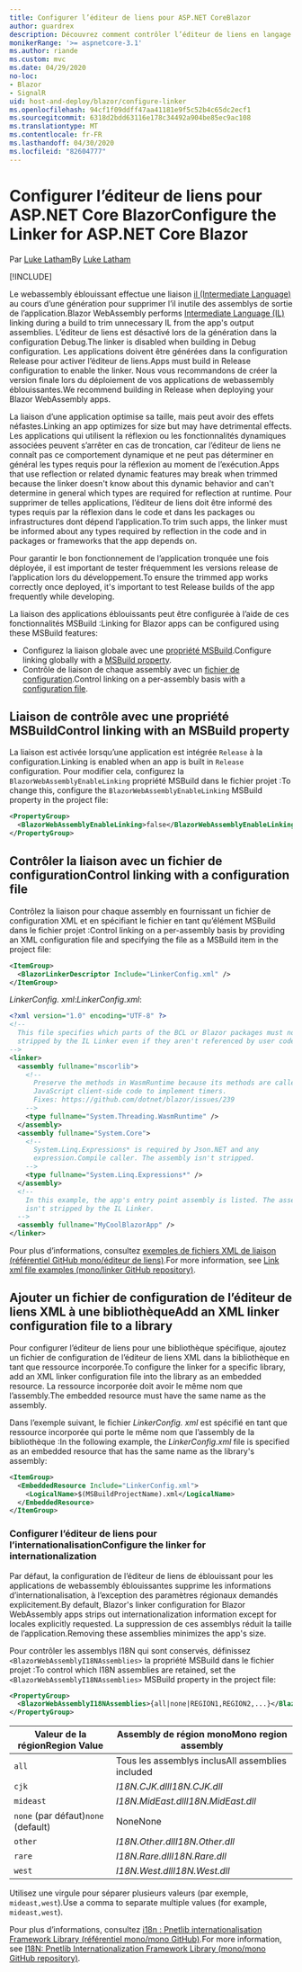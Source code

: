 ```yaml
---
title: Configurer l’éditeur de liens pour ASP.NET CoreBlazor
author: guardrex
description: Découvrez comment contrôler l’éditeur de liens en langage intermédiaire (IL) lors de Blazor la génération d’une application.
monikerRange: '>= aspnetcore-3.1'
ms.author: riande
ms.custom: mvc
ms.date: 04/29/2020
no-loc:
- Blazor
- SignalR
uid: host-and-deploy/blazor/configure-linker
ms.openlocfilehash: 94cf1f09ddff47aa41181e9f5c52b4c65dc2ecf1
ms.sourcegitcommit: 6318d2bdd63116e178c34492a904be85ec9ac108
ms.translationtype: MT
ms.contentlocale: fr-FR
ms.lasthandoff: 04/30/2020
ms.locfileid: "82604777"
---
```

# <a name="configure-the-linker-for-aspnet-core-blazor"></a><span data-ttu-id="b69a6-103">Configurer l’éditeur de liens pour ASP.NET Core Blazor</span><span class="sxs-lookup"><span data-stu-id="b69a6-103">Configure the Linker for ASP.NET Core Blazor</span></span>

<span data-ttu-id="b69a6-104">Par [Luke Latham](https://github.com/guardrex)</span><span class="sxs-lookup"><span data-stu-id="b69a6-104">By [Luke Latham](https://github.com/guardrex)</span></span>

[!INCLUDE[](~/includes/blazorwasm-preview-notice.md)]

<span data-ttu-id="b69a6-105">Le webassembly éblouissant effectue une liaison [il (Intermediate Language)](/dotnet/standard/managed-code#intermediate-language--execution) au cours d’une génération pour supprimer l’il inutile des assemblys de sortie de l’application.</span><span class="sxs-lookup"><span data-stu-id="b69a6-105">Blazor WebAssembly performs [Intermediate Language (IL)](/dotnet/standard/managed-code#intermediate-language--execution) linking during a build to trim unnecessary IL from the app's output assemblies.</span></span> <span data-ttu-id="b69a6-106">L’éditeur de liens est désactivé lors de la génération dans la configuration Debug.</span><span class="sxs-lookup"><span data-stu-id="b69a6-106">The linker is disabled when building in Debug configuration.</span></span> <span data-ttu-id="b69a6-107">Les applications doivent être générées dans la configuration Release pour activer l’éditeur de liens.</span><span class="sxs-lookup"><span data-stu-id="b69a6-107">Apps must build in Release configuration to enable the linker.</span></span> <span data-ttu-id="b69a6-108">Nous vous recommandons de créer la version finale lors du déploiement de vos applications de webassembly éblouissantes.</span><span class="sxs-lookup"><span data-stu-id="b69a6-108">We recommend building in Release when deploying your Blazor WebAssembly apps.</span></span> 

<span data-ttu-id="b69a6-109">La liaison d’une application optimise sa taille, mais peut avoir des effets néfastes.</span><span class="sxs-lookup"><span data-stu-id="b69a6-109">Linking an app optimizes for size but may have detrimental effects.</span></span> <span data-ttu-id="b69a6-110">Les applications qui utilisent la réflexion ou les fonctionnalités dynamiques associées peuvent s’arrêter en cas de troncation, car l’éditeur de liens ne connaît pas ce comportement dynamique et ne peut pas déterminer en général les types requis pour la réflexion au moment de l’exécution.</span><span class="sxs-lookup"><span data-stu-id="b69a6-110">Apps that use reflection or related dynamic features may break when trimmed because the linker doesn't know about this dynamic behavior and can't determine in general which types are required for reflection at runtime.</span></span> <span data-ttu-id="b69a6-111">Pour supprimer de telles applications, l’éditeur de liens doit être informé des types requis par la réflexion dans le code et dans les packages ou infrastructures dont dépend l’application.</span><span class="sxs-lookup"><span data-stu-id="b69a6-111">To trim such apps, the linker must be informed about any types required by reflection in the code and in packages or frameworks that the app depends on.</span></span> 

<span data-ttu-id="b69a6-112">Pour garantir le bon fonctionnement de l’application tronquée une fois déployée, il est important de tester fréquemment les versions release de l’application lors du développement.</span><span class="sxs-lookup"><span data-stu-id="b69a6-112">To ensure the trimmed app works correctly once deployed, it's important to test Release builds of the app frequently while developing.</span></span>

<span data-ttu-id="b69a6-113">La liaison des applications éblouissants peut être configurée à l’aide de ces fonctionnalités MSBuild :</span><span class="sxs-lookup"><span data-stu-id="b69a6-113">Linking for Blazor apps can be configured using these MSBuild features:</span></span>

* <span data-ttu-id="b69a6-114">Configurez la liaison globale avec une [propriété MSBuild](#control-linking-with-an-msbuild-property).</span><span class="sxs-lookup"><span data-stu-id="b69a6-114">Configure linking globally with a [MSBuild property](#control-linking-with-an-msbuild-property).</span></span>
* <span data-ttu-id="b69a6-115">Contrôle de liaison de chaque assembly avec un [fichier de configuration](#control-linking-with-a-configuration-file).</span><span class="sxs-lookup"><span data-stu-id="b69a6-115">Control linking on a per-assembly basis with a [configuration file](#control-linking-with-a-configuration-file).</span></span>

## <a name="control-linking-with-an-msbuild-property"></a><span data-ttu-id="b69a6-116">Liaison de contrôle avec une propriété MSBuild</span><span class="sxs-lookup"><span data-stu-id="b69a6-116">Control linking with an MSBuild property</span></span>

<span data-ttu-id="b69a6-117">La liaison est activée lorsqu’une application est intégrée `Release` à la configuration.</span><span class="sxs-lookup"><span data-stu-id="b69a6-117">Linking is enabled when an app is built in `Release` configuration.</span></span> <span data-ttu-id="b69a6-118">Pour modifier cela, configurez la `BlazorWebAssemblyEnableLinking` propriété MSBuild dans le fichier projet :</span><span class="sxs-lookup"><span data-stu-id="b69a6-118">To change this, configure the `BlazorWebAssemblyEnableLinking` MSBuild property in the project file:</span></span>

```xml
<PropertyGroup>
  <BlazorWebAssemblyEnableLinking>false</BlazorWebAssemblyEnableLinking>
</PropertyGroup>
```

## <a name="control-linking-with-a-configuration-file"></a><span data-ttu-id="b69a6-119">Contrôler la liaison avec un fichier de configuration</span><span class="sxs-lookup"><span data-stu-id="b69a6-119">Control linking with a configuration file</span></span>

<span data-ttu-id="b69a6-120">Contrôlez la liaison pour chaque assembly en fournissant un fichier de configuration XML et en spécifiant le fichier en tant qu’élément MSBuild dans le fichier projet :</span><span class="sxs-lookup"><span data-stu-id="b69a6-120">Control linking on a per-assembly basis by providing an XML configuration file and specifying the file as a MSBuild item in the project file:</span></span>

```xml
<ItemGroup>
  <BlazorLinkerDescriptor Include="LinkerConfig.xml" />
</ItemGroup>
```

<span data-ttu-id="b69a6-121">*LinkerConfig. xml*:</span><span class="sxs-lookup"><span data-stu-id="b69a6-121">*LinkerConfig.xml*:</span></span>

```xml
<?xml version="1.0" encoding="UTF-8" ?>
<!--
  This file specifies which parts of the BCL or Blazor packages must not be
  stripped by the IL Linker even if they aren't referenced by user code.
-->
<linker>
  <assembly fullname="mscorlib">
    <!--
      Preserve the methods in WasmRuntime because its methods are called by 
      JavaScript client-side code to implement timers.
      Fixes: https://github.com/dotnet/blazor/issues/239
    -->
    <type fullname="System.Threading.WasmRuntime" />
  </assembly>
  <assembly fullname="System.Core">
    <!--
      System.Linq.Expressions* is required by Json.NET and any 
      expression.Compile caller. The assembly isn't stripped.
    -->
    <type fullname="System.Linq.Expressions*" />
  </assembly>
  <!--
    In this example, the app's entry point assembly is listed. The assembly
    isn't stripped by the IL Linker.
  -->
  <assembly fullname="MyCoolBlazorApp" />
</linker>
```

<span data-ttu-id="b69a6-122">Pour plus d’informations, consultez [exemples de fichiers XML de liaison (référentiel GitHub mono/éditeur de liens)](https://github.com/mono/linker#link-xml-file-examples).</span><span class="sxs-lookup"><span data-stu-id="b69a6-122">For more information, see [Link xml file examples (mono/linker GitHub repository)](https://github.com/mono/linker#link-xml-file-examples).</span></span>

## <a name="add-an-xml-linker-configuration-file-to-a-library"></a><span data-ttu-id="b69a6-123">Ajouter un fichier de configuration de l’éditeur de liens XML à une bibliothèque</span><span class="sxs-lookup"><span data-stu-id="b69a6-123">Add an XML linker configuration file to a library</span></span>

<span data-ttu-id="b69a6-124">Pour configurer l’éditeur de liens pour une bibliothèque spécifique, ajoutez un fichier de configuration de l’éditeur de liens XML dans la bibliothèque en tant que ressource incorporée.</span><span class="sxs-lookup"><span data-stu-id="b69a6-124">To configure the linker for a specific library, add an XML linker configuration file into the library as an embedded resource.</span></span> <span data-ttu-id="b69a6-125">La ressource incorporée doit avoir le même nom que l’assembly.</span><span class="sxs-lookup"><span data-stu-id="b69a6-125">The embedded resource must have the same name as the assembly.</span></span>

<span data-ttu-id="b69a6-126">Dans l’exemple suivant, le fichier *LinkerConfig. xml* est spécifié en tant que ressource incorporée qui porte le même nom que l’assembly de la bibliothèque :</span><span class="sxs-lookup"><span data-stu-id="b69a6-126">In the following example, the *LinkerConfig.xml* file is specified as an embedded resource that has the same name as the library's assembly:</span></span>

```xml
<ItemGroup>
  <EmbeddedResource Include="LinkerConfig.xml">
    <LogicalName>$(MSBuildProjectName).xml</LogicalName>
  </EmbeddedResource>
</ItemGroup>
```

### <a name="configure-the-linker-for-internationalization"></a><span data-ttu-id="b69a6-127">Configurer l’éditeur de liens pour l’internationalisation</span><span class="sxs-lookup"><span data-stu-id="b69a6-127">Configure the linker for internationalization</span></span>

<span data-ttu-id="b69a6-128">Par défaut, la configuration de l’éditeur de liens de éblouissant pour les applications de webassembly éblouissantes supprime les informations d’internationalisation, à l’exception des paramètres régionaux demandés explicitement.</span><span class="sxs-lookup"><span data-stu-id="b69a6-128">By default, Blazor's linker configuration for Blazor WebAssembly apps strips out internationalization information except for locales explicitly requested.</span></span> <span data-ttu-id="b69a6-129">La suppression de ces assemblys réduit la taille de l’application.</span><span class="sxs-lookup"><span data-stu-id="b69a6-129">Removing these assemblies minimizes the app's size.</span></span>

<span data-ttu-id="b69a6-130">Pour contrôler les assemblys I18N qui sont conservés, définissez `<BlazorWebAssemblyI18NAssemblies>` la propriété MSBuild dans le fichier projet :</span><span class="sxs-lookup"><span data-stu-id="b69a6-130">To control which I18N assemblies are retained, set the `<BlazorWebAssemblyI18NAssemblies>` MSBuild property in the project file:</span></span>

```xml
<PropertyGroup>
  <BlazorWebAssemblyI18NAssemblies>{all|none|REGION1,REGION2,...}</BlazorWebAssemblyI18NAssemblies>
</PropertyGroup>
```

| <span data-ttu-id="b69a6-131">Valeur de la région</span><span class="sxs-lookup"><span data-stu-id="b69a6-131">Region Value</span></span>     | <span data-ttu-id="b69a6-132">Assembly de région mono</span><span class="sxs-lookup"><span data-stu-id="b69a6-132">Mono region assembly</span></span>    |
| ---------------- | ----------------------- |
| `all`            | <span data-ttu-id="b69a6-133">Tous les assemblys inclus</span><span class="sxs-lookup"><span data-stu-id="b69a6-133">All assemblies included</span></span> |
| `cjk`            | <span data-ttu-id="b69a6-134">*I18N.CJK.dll*</span><span class="sxs-lookup"><span data-stu-id="b69a6-134">*I18N.CJK.dll*</span></span>          |
| `mideast`        | <span data-ttu-id="b69a6-135">*I18N.MidEast.dll*</span><span class="sxs-lookup"><span data-stu-id="b69a6-135">*I18N.MidEast.dll*</span></span>      |
| <span data-ttu-id="b69a6-136">`none` (par défaut)</span><span class="sxs-lookup"><span data-stu-id="b69a6-136">`none` (default)</span></span> | <span data-ttu-id="b69a6-137">None</span><span class="sxs-lookup"><span data-stu-id="b69a6-137">None</span></span>                    |
| `other`          | <span data-ttu-id="b69a6-138">*I18N.Other.dll*</span><span class="sxs-lookup"><span data-stu-id="b69a6-138">*I18N.Other.dll*</span></span>        |
| `rare`           | <span data-ttu-id="b69a6-139">*I18N.Rare.dll*</span><span class="sxs-lookup"><span data-stu-id="b69a6-139">*I18N.Rare.dll*</span></span>         |
| `west`           | <span data-ttu-id="b69a6-140">*I18N.West.dll*</span><span class="sxs-lookup"><span data-stu-id="b69a6-140">*I18N.West.dll*</span></span>         |

<span data-ttu-id="b69a6-141">Utilisez une virgule pour séparer plusieurs valeurs (par exemple, `mideast,west`).</span><span class="sxs-lookup"><span data-stu-id="b69a6-141">Use a comma to separate multiple values (for example, `mideast,west`).</span></span>

<span data-ttu-id="b69a6-142">Pour plus d’informations, consultez [i18n : Pnetlib internationalisation Framework Library (référentiel mono/mono GitHub)](https://github.com/mono/mono/tree/master/mcs/class/I18N).</span><span class="sxs-lookup"><span data-stu-id="b69a6-142">For more information, see [I18N: Pnetlib Internationalization Framework Library (mono/mono GitHub repository)](https://github.com/mono/mono/tree/master/mcs/class/I18N).</span></span>
